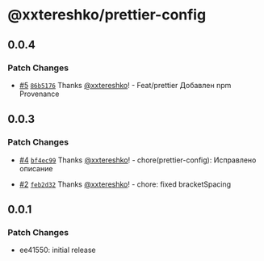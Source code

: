 # @xxtereshko/prettier-config

## 0.0.4

### Patch Changes

- [#5](https://github.com/xxtereshko/frontend-rules/pull/5) [`86b5176`](https://github.com/xxtereshko/frontend-rules/commit/86b51760119ef03c6ae45b7a2d813a0f0b99f379) Thanks [@xxtereshko](https://github.com/xxtereshko)! - Feat/prettier Добавлен npm Provenance

## 0.0.3

### Patch Changes

- [#4](https://github.com/xxtereshko/frontend-rules/pull/4) [`bf4ec99`](https://github.com/xxtereshko/frontend-rules/commit/bf4ec99636cffae32252927cab1c15395dc27fe7) Thanks [@xxtereshko](https://github.com/xxtereshko)! - chore(prettier-config): Исправлено описание

- [#2](https://github.com/xxtereshko/frontend-rules/pull/2) [`feb2d32`](https://github.com/xxtereshko/frontend-rules/commit/feb2d321b2bdf461e3b76094a00775f2cd90029a) Thanks [@xxtereshko](https://github.com/xxtereshko)! - chore: fixed bracketSpacing

## 0.0.1

### Patch Changes

- ee41550: initial release
